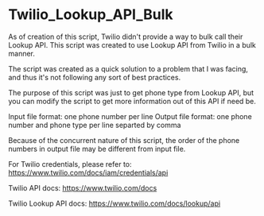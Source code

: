 # Twilio_Lookup_API_Bulk

As of creation of this script, Twilio didn't provide a way to bulk call their Lookup API.
This script was created to use Lookup API from Twilio in a bulk manner.

The script was created as a quick solution to a problem that I was facing, and thus
it's not following any sort of best practices.

The purpose of this script was just to get phone type from Lookup API,
but you can modify the script to get more information out of this API if need be.

Input file format: one phone number per line
Output file format: one phone number and phone type per line separted by comma

Because of the concurrent nature of this script, the order of the 
phone numbers in output file may be different from input file.

For Twilio credentials, please refer to: https://www.twilio.com/docs/iam/credentials/api

Twilio API docs: https://www.twilio.com/docs

Twilio Lookup API docs: https://www.twilio.com/docs/lookup/api
